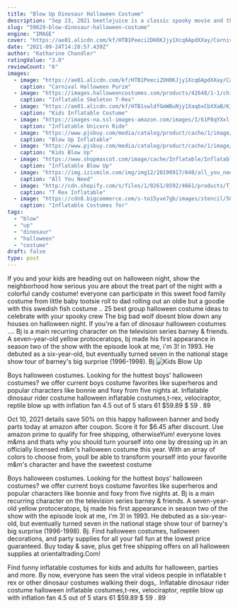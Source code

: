 ```yaml
---
title: "Blow Up Dinosaur Halloween Costume"
description: "Sep 23, 2021 beetlejuice is a classic spooky movie and the wedding scene is iconic. To get tim burton's character looks, you'll need to pick up some face paint ($22.99), a burgundy suit ($199"
slug: "59629-blow-dinosaur-halloween-costume"
engine: "IMAGE"
cover: "https://ae01.alicdn.com/kf/HTB1Peeci2DH8KJjy1Xcq6ApdXXay/Carnival-Halloween-Purim-costumes-for-adult-T-REX-dinosaur-mascot-costume-Inflatable-premium-dinosaur-animal-adult.jpg"
date: "2021-09-24T14:28:57.439Z"
author: "Katharine Chandler"
ratingValue: "3.0"
reviewCount: "6"
images:
  - image: "https://ae01.alicdn.com/kf/HTB1Peeci2DH8KJjy1Xcq6ApdXXay/Carnival-Halloween-Purim-costumes-for-adult-T-REX-dinosaur-mascot-costume-Inflatable-premium-dinosaur-animal-adult.jpg"
    caption: "Carnival Halloween Purim"
  - image: "https://images.halloweencostumes.com/products/42648/1-1/child-inflatable-skeleton-t-rex-costume.jpg"
    caption: "Inflatable Skeleton T-Rex"
  - image: "https://ae01.alicdn.com/kf/HTB1swldfGmWBuNjy1Xaq6xCbXXaB/Kids-Inflatable-Costume-Dinosaur-Suit-Cartoon-Characters-Fancy-Dress-T-Rex-Costume-Blow-Up-Animal-Mascots.jpg"
    caption: "Kids Inflatable Costume"
  - image: "https://images-na.ssl-images-amazon.com/images/I/61P8qYXxl-L._SL1200_.jpg"
    caption: "Inflatable Unicorn Ride"
  - image: "https://www.pjsbuy.com/media/catalog/product/cache/1/image/1000x/9df78eab33525d08d6e5fb8d27136e95/a/c/aco09048-4.jpg"
    caption: "Blow Up Inflatable"
  - image: "https://www.pjsbuy.com/media/catalog/product/cache/1/image/1000x/9df78eab33525d08d6e5fb8d27136e95/k/c/kco09007.jpg"
    caption: "Kids Blow Up"
  - image: "https://www.shopmascot.com/image/cache/Inflatable/Inflatable36-600x600.jpg"
    caption: "Inflatable Blow Up"
  - image: "https://img.izismile.com/img/img12/20190917/640/all_you_need_is_an_inflatable_trex_costume_640_02.jpg"
    caption: "All You Need"
  - image: "http://cdn.shopify.com/s/files/1/0261/8592/4661/products/T_Rex_Inflatable_Dinosaur_Costume_Adult_Child_Kid_Blow_Up_Jurassic_World_Cosplay_Suit_1_1024x1024_2x_eff6ad52-34b2-4949-b682-077689aaeb63_1200x1200.png?v=1592536785"
    caption: "T Rex Inflatable"
  - image: "https://cdn8.bigcommerce.com/s-to15yve7gb/images/stencil/500x659/products/5114/5386/mhmckpbsk-99kb__86544.1526686419.jpg?c=2?imbypass=on"
    caption: "Inflatable Costumes for"
tags:
  - "blow"
  - "up"
  - "dinosaur"
  - "halloween"
  - "costume"
draft: false
type: post
---
```


If you and your kids are heading out on halloween night, show the neighborhood how serious you are about the treat part of the night with a colorful candy costume! everyone can participate in this sweet food family costume from little baby tootsie roll to dad rolling out an oldie but a goodie with this swedish fish costume .. 25 best group halloween costume ideas to celebrate with your spooky crew  The big bad wolf doesnt blow down any houses on halloween night. If you're a fan of dinosaur halloween costumes .... Bj is a main recurring character on the television series barney & friends. A seven-year-old yellow protoceratops, bj made his first appearance in season two of the show with the episode look at me, i'm 3! in 1993. He debuted as a six-year-old, but eventually turned seven in the national stage show tour of barney's big surprise (1996-1998). Bj
![Kids Blow Up](https://www.pjsbuy.com/media/catalog/product/cache/1/image/1000x/9df78eab33525d08d6e5fb8d27136e95/k/c/kco09007.jpg "Kids Blow Up")

Boys halloween costumes. Looking for the hottest boys&#39; halloween costumes? we offer current boys costume favorites like superheros and popular characters like bonnie and foxy from five nights at. Inflatable dinosaur rider costume halloween inflatable costumes,t-rex, velociraptor, reptile blow up with inflation fan 4.5 out of 5 stars 61 $59.89 $ 59 . 89
<!--inArticleAds-->

<!--galleryOne-->

Oct 10, 2021 details save 50% on this happy halloween banner and body parts today at amazon after coupon. Score it for $6.45 after discount. Use amazon prime to qualify for free shipping, otherwiseYum! everyone loves m&ms and thats why you should turn yourself into one by dressing up in an officially licensed m&m's halloween costume this year. With an array of colors to choose from, youll be able to transform yourself into your favorite m&m's character and have the sweetest costume
<!--inArticleAds-->

<!--galleryTwo-->

Boys halloween costumes. Looking for the hottest boys' halloween costumes? we offer current boys costume favorites like superheros and popular characters like bonnie and foxy from five nights at. Bj is a main recurring character on the television series barney & friends. A seven-year-old yellow protoceratops, bj made his first appearance in season two of the show with the episode look at me, i'm 3! in 1993. He debuted as a six-year-old, but eventually turned seven in the national stage show tour of barney's big surprise (1996-1998). Bj. Find halloween costumes, halloween decorations, and party supplies for all your fall fun at the lowest price guaranteed. Buy today & save, plus get free shipping offers on all halloween supplies at orientaltrading.Com!
<!--galleryThree-->

Find funny inflatable costumes for kids and adults for halloween, parties and more. By now, everyone has seen the viral videos  people in inflatable t rex or other dinosaur costumes walking their dogs,. Inflatable dinosaur rider costume halloween inflatable costumes,t-rex, velociraptor, reptile blow up with inflation fan 4.5 out of 5 stars 61 $59.89 $ 59 . 89
